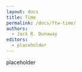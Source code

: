 ```yaml
---
layout: docs
title: Time
permalink: /docs/ftw-time/
authors:
  - Jack R. Dunaway
editors:
  - placeholder
---
```


placeholder
